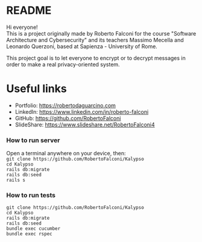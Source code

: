 # README

Hi everyone!  
This is a project originally made by Roberto Falconi for the course "Software Architecture and Cybersecurity" and its teachers Massimo Mecella and Leonardo Querzoni, based at Sapienza - University of Rome.

This project goal is to let everyone to encrypt or to decrypt messages in order to make a real privacy-oriented system.

# Useful links
- Portfolio: https://robertodaguarcino.com  
- LinkedIn: https://www.linkedin.com/in/roberto-falconi  
- GitHub: https://github.com/RobertoFalconi  
- SlideShare: https://www.slideshare.net/RobertoFalconi4  

### How to run server  
Open a terminal anywhere on your device, then:  
`git clone https://github.com/RobertoFalconi/Kalypso`  
`cd Kalypso`  
`rails db:migrate`  
`rails db:seed`  
`rails s`  

### How to run tests  

`git clone https://github.com/RobertoFalconi/Kalypso`   
`cd Kalypso`  
`rails db:migrate`  
`rails db:seed`  
`bundle exec cucumber`  
`bundle exec rspec`  
